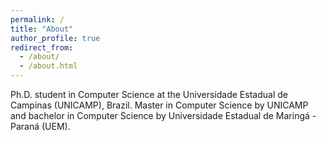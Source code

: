 ```yaml
---
permalink: /
title: "About"
author_profile: true
redirect_from: 
  - /about/
  - /about.html
---
```


Ph.D. student in Computer Science at the Universidade Estadual de Campinas (UNICAMP), Brazil. Master in Computer Science by UNICAMP and bachelor in Computer Science by Universidade Estadual de Maringá - Paraná (UEM).
